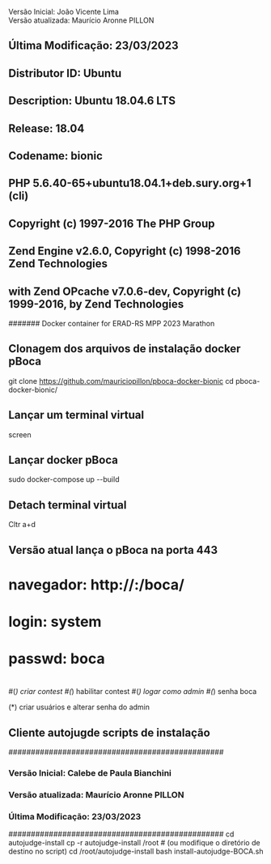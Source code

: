 
Versão Inicial: João Vicente Lima <br>
Versão atualizada: Maurício Aronne PILLON
## Última Modificação: 23/03/2023
## Distributor ID: Ubuntu
## Description:    Ubuntu 18.04.6 LTS
## Release:        18.04
## Codename:       bionic
## PHP 5.6.40-65+ubuntu18.04.1+deb.sury.org+1 (cli) 
##    Copyright (c) 1997-2016 The PHP Group
##     Zend Engine v2.6.0, Copyright (c) 1998-2016 Zend Technologies
##     with Zend OPcache v7.0.6-dev, Copyright (c) 1999-2016, by Zend Technologies
#######
Docker container for ERAD-RS MPP 2023 Marathon

## Clonagem dos arquivos de instalação docker pBoca
git clone https://github.com/mauriciopillon/pboca-docker-bionic
cd pboca-docker-bionic/

## Lançar um terminal virtual
screen
## Lançar docker pBoca
sudo docker-compose up --build
## Detach terminal virtual
Cltr a+d

## Versão atual lança o pBoca na porta 443
# navegador: http://<IP>:<PORTA>/boca/
# login: system
# passwd: boca
#
#(*) criar contest
#(*) habilitar contest
#(*) logar como admin
#(*) senha boca

(*) criar usuários e alterar senha do admin

## Cliente autojugde scripts de instalação
################################################
### Versão Inicial: Calebe de Paula Bianchini
### Versão atualizada: Maurício Aronne PILLON
### Última Modificação: 23/03/2023
################################################
cd autojudge-install
cp -r autojudge-install /root  # (ou modifique o diretório de destino no script)
cd /root/autojudge-install
bash install-autojudge-BOCA.sh

